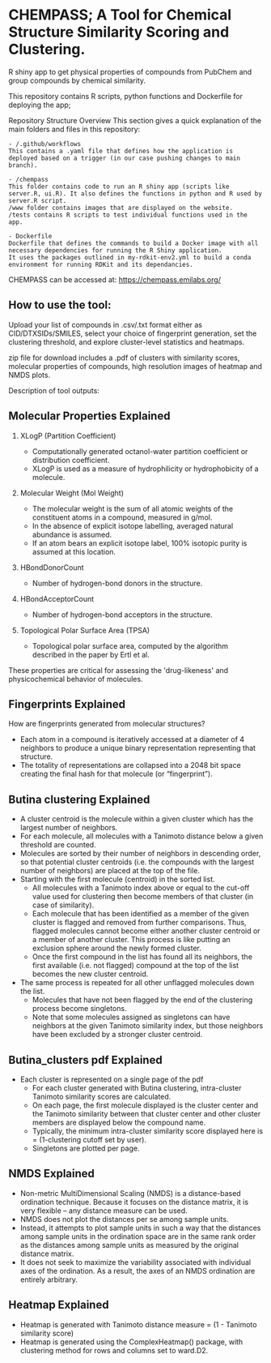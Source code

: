 # CHEMPASS; A Tool for Chemical Structure Similarity Scoring and Clustering.


R shiny app to get physical properties of compounds from PubChem and group compounds by chemical similarity.


This repository contains R scripts, python functions and Dockerfile for deploying the app; 

Repository Structure Overview
This section gives a quick explanation of the main folders and files in this repository:

	- /.github/workflows
	This contains a .yaml file that defines how the application is deployed based on a trigger (in our case pushing changes to main branch).

	- /chempass
	This folder contains code to run an R shiny app (scripts like server.R, ui.R). It also defines the functions in python and R used by server.R script.
	/www folder contains images that are displayed on the website.
	/tests contains R scripts to test individual functions used in the app.

	- Dockerfile
	Dockerfile that defines the commands to build a Docker image with all necessary dependencies for running the R Shiny application.
	It uses the packages outlined in my-rdkit-env2.yml to build a conda environment for running RDKit and its dependancies.


CHEMPASS can be accessed at: https://chempass.emilabs.org/

How to use the tool:
-------------------------------
Upload your list of compounds in .csv/.txt format either as CID/DTXSIDs/SMILES, select your choice of fingerprint generation, set the clustering threshold, and explore cluster-level statistics and heatmaps.

zip file for download includes a .pdf of clusters with similarity scores, molecular properties of compounds, high resolution images of heatmap and NMDS plots.

Description of tool outputs:

Molecular Properties Explained
-------------------------------

1. XLogP (Partition Coefficient)
   - Computationally generated octanol-water partition coefficient or distribution coefficient. 
   - XLogP is used as a measure of hydrophilicity or hydrophobicity of a molecule.

2. Molecular Weight (Mol Weight)
   - The molecular weight is the sum of all atomic weights of the constituent atoms in a compound, measured in g/mol. 
   - In the absence of explicit isotope labelling, averaged natural abundance is assumed. 
   - If an atom bears an explicit isotope label, 100% isotopic purity is assumed at this location.

3. HBondDonorCount
   - Number of hydrogen-bond donors in the structure.

4. HBondAcceptorCount
   - Number of hydrogen-bond acceptors in the structure.

5. Topological Polar Surface Area (TPSA)
   - Topological polar surface area, computed by the algorithm described in the paper by Ertl et al.

These properties are critical for assessing the 'drug-likeness' and physicochemical behavior of molecules.

Fingerprints Explained
-------------------------------

How are fingerprints generated from molecular structures?
  - Each atom in a compound is iteratively accessed at a diameter of 4 neighbors to produce a unique binary representation representing that structure. 
  - The totality of representations are collapsed into a 2048 bit space creating the final hash for that molecule (or “fingerprint”).

Butina clustering Explained
-------------------------------
  - A cluster centroid is the molecule within a given cluster which has the largest number of neighbors.
  - For each molecule, all molecules with a Tanimoto distance below a given threshold are counted.
  - Molecules are sorted by their number of neighbors in descending order, so that potential cluster centroids (i.e. the compounds with the largest number of neighbors) are placed at the top of the file.
  - Starting with the first molecule (centroid) in the sorted list.
      - All molecules with a Tanimoto index above or equal to the cut-off value used for clustering then become members of that cluster (in case of similarity).
      - Each molecule that has been identified as a member of the given cluster is flagged and removed from further comparisons. Thus, flagged molecules cannot become either another cluster centroid or a member of another cluster. This process is like putting an exclusion sphere around the newly formed cluster.
      - Once the first compound in the list has found all its neighbors, the first available (i.e. not flagged) compound at the top of the list becomes the new cluster centroid.
  - The same process is repeated for all other unflagged molecules down the list.
      - Molecules that have not been flagged by the end of the clustering process become singletons.
      - Note that some molecules assigned as singletons can have neighbors at the given Tanimoto similarity index, but those neighbors have been excluded by a stronger cluster centroid.

Butina_clusters pdf Explained
-------------------------------
  - Each cluster is represented on a single page of the pdf
      - For each cluster generated with Butina clustering, intra-cluster Tanimoto similarity scores are calculated.
      - On each page, the first molecule displayed is the cluster center and the Tanimoto similarity between that cluster center and other cluster members are displayed below the compound name.
      - Typically, the minimum intra-cluster similarity score displayed here is = (1-clustering cutoff set by user).
      - Singletons are plotted per page.
      
NMDS Explained
-------------------------------
  - Non-metric MultiDimensional Scaling (NMDS) is a distance-based ordination technique.  Because it focuses on the distance matrix, it is very flexible – any distance measure can be used.
  - NMDS does not plot the distances per se among sample units.  
  - Instead, it attempts to plot sample units in such a way that the distances among sample units in the ordination space are in the same rank order as the distances among sample units as measured by the original distance matrix.
  - It does not seek to maximize the variability associated with individual axes of the ordination. As a result, the axes of an NMDS ordination are entirely arbitrary.
  
Heatmap Explained
-------------------------------
  - Heatmap is generated with Tanimoto distance measure = (1 - Tanimoto similarity score)
  - Heatmap is generated using the ComplexHeatmap() package, with clustering method for rows and columns set to ward.D2. 






